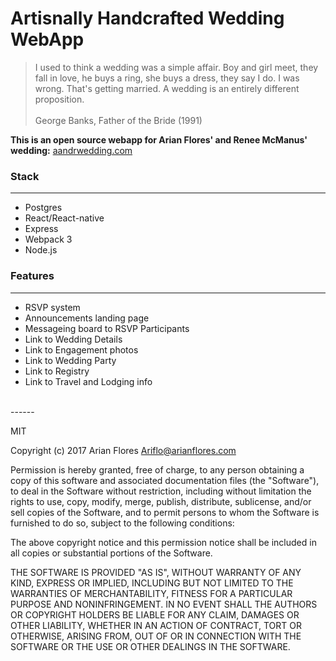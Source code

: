 # Artisnally Handcrafted Wedding  WebApp
>I used to think a wedding was a simple affair. Boy and girl meet, they fall in love, he buys a ring, she buys a dress, they say I do. I was wrong. That's getting married. A wedding is an entirely different proposition. <br> <br>
>George Banks, Father of the Bride (1991)		

**This is an open source webapp for Arian Flores' and Renee McManus' wedding:** [aandrwedding.com](http://aandrwedding.herokuapp.com)

### Stack
---
* Postgres
* React/React-native
* Express
* Webpack 3
* Node.js

### Features
---
* RSVP system
* Announcements landing page
* Messageing board to RSVP Participants
* Link to Wedding Details
* Link to Engagement photos
* Link to Wedding Party
* Link to Registry
* Link to Travel and Lodging info



<br>
------

MIT

Copyright (c) 2017 Arian Flores <Ariflo@arianflores.com>

Permission is hereby granted, free of charge, to any person obtaining a copy
of this software and associated documentation files (the "Software"), to deal
in the Software without restriction, including without limitation the rights
to use, copy, modify, merge, publish, distribute, sublicense, and/or sell
copies of the Software, and to permit persons to whom the Software is
furnished to do so, subject to the following conditions:

The above copyright notice and this permission notice shall be included in all
copies or substantial portions of the Software.

THE SOFTWARE IS PROVIDED "AS IS", WITHOUT WARRANTY OF ANY KIND, EXPRESS OR
IMPLIED, INCLUDING BUT NOT LIMITED TO THE WARRANTIES OF MERCHANTABILITY,
FITNESS FOR A PARTICULAR PURPOSE AND NONINFRINGEMENT. IN NO EVENT SHALL THE
AUTHORS OR COPYRIGHT HOLDERS BE LIABLE FOR ANY CLAIM, DAMAGES OR OTHER
LIABILITY, WHETHER IN AN ACTION OF CONTRACT, TORT OR OTHERWISE, ARISING FROM,
OUT OF OR IN CONNECTION WITH THE SOFTWARE OR THE USE OR OTHER DEALINGS IN THE
SOFTWARE.
